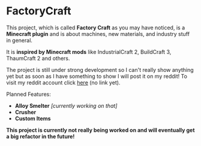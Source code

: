 # FactoryCraft

  This project, which is called **Factory Craft** as you may have noticed, is a **Minecraft plugin** and is about machines, new materials, and industry stuff in general.

  It is **inspired by Minecraft mods** like IndustrialCraft 2, BuildCraft 3, ThaumCraft 2 and others.

  The project is still under strong development so I can't really show anything yet but as soon as I have something to show I will post it on my reddit!
  To visit my reddit account click [here]() (no link yet).

  Planned Features:
  * **Alloy Smelter** *[currently working on that]*
  * **Crusher**
  * **Custom Items**

  **This project is currently not really being worked on and will eventually get a big refactor in the future!**
